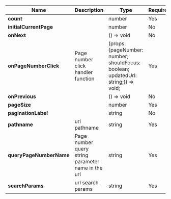 | **Name**                | **Description**                                    | **Type**                                                                          | **Required** | **Default** |
|-------------------------|----------------------------------------------------|-----------------------------------------------------------------------------------|--------------|-------------|
| **count**               |                                                    | number                                                                            | Yes          |             |
| **initialCurrentPage**  |                                                    | number                                                                            | No           |             |
| **onNext**              |                                                    | () => void                                                                        | No           |             |
| **onPageNumberClick**   | Page number click handler function                 | (props: {pageNumber: number; shouldFocus: boolean; updatedUrl: string;}) => void; | Yes          |             |
| **onPrevious**          |                                                    | () => void                                                                        | No           |             |
| **pageSize**            |                                                    | number                                                                            | Yes          |             |
| **paginationLabel**     |                                                    | string                                                                            | No           |             |
| **pathname**            | url pathname                                       | string                                                                            | Yes          |             |
| **queryPageNumberName** | Page number query string parameter name in the url | string                                                                            | Yes          |             |
| **searchParams**        | url search params                                  | string                                                                            | Yes          |             |
